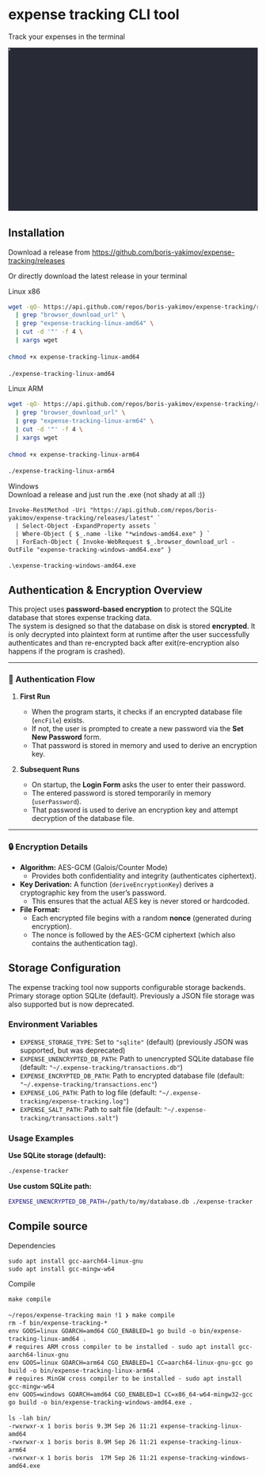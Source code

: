 # expense tracking CLI tool
Track your expenses in the terminal

![Recording](assets/tui-recording.gif)

## Installation 

Download a release from https://github.com/boris-yakimov/expense-tracking/releases  

Or directly download the latest release in your terminal  

Linux x86  
```sh
wget -qO- https://api.github.com/repos/boris-yakimov/expense-tracking/releases/latest \
  | grep "browser_download_url" \
  | grep "expense-tracking-linux-amd64" \
  | cut -d '"' -f 4 \
  | xargs wget

chmod +x expense-tracking-linux-amd64 

./expense-tracking-linux-amd64
```

Linux ARM  
```sh
wget -qO- https://api.github.com/repos/boris-yakimov/expense-tracking/releases/latest \
  | grep "browser_download_url" \
  | grep "expense-tracking-linux-arm64" \
  | cut -d '"' -f 4 \
  | xargs wget

chmod +x expense-tracking-linux-arm64 

./expense-tracking-linux-arm64
```

Windows  
Download a release and just run the .exe {not shady at all :)}
```posh
Invoke-RestMethod -Uri "https://api.github.com/repos/boris-yakimov/expense-tracking/releases/latest" `
  | Select-Object -ExpandProperty assets `
  | Where-Object { $_.name -like "*windows-amd64.exe" } `
  | ForEach-Object { Invoke-WebRequest $_.browser_download_url -OutFile "expense-tracking-windows-amd64.exe" }

.\expense-tracking-windows-amd64.exe
```


## Authentication & Encryption Overview

This project uses **password-based encryption** to protect the SQLite database that stores expense tracking data.  
The system is designed so that the database on disk is stored **encrypted**. It is only decrypted into plaintext form at runtime after the user successfully authenticates and than re-encrypted back after exit(re-encryption also happens if the program is crashed).

---

### 🔑 Authentication Flow

1. **First Run**
   - When the program starts, it checks if an encrypted database file (`encFile`) exists.
   - If not, the user is prompted to create a new password via the **Set New Password** form.
   - That password is stored in memory and used to derive an encryption key.

2. **Subsequent Runs**
   - On startup, the **Login Form** asks the user to enter their password.
   - The entered password is stored temporarily in memory (`userPassword`).
   - That password is used to derive an encryption key and attempt decryption of the database file.

---

### 🔒 Encryption Details

- **Algorithm:** AES-GCM (Galois/Counter Mode)
  - Provides both confidentiality and integrity (authenticates ciphertext).
- **Key Derivation:** A function (`deriveEncryptionKey`) derives a cryptographic key from the user’s password.  
  - This ensures that the actual AES key is never stored or hardcoded.
- **File Format:**
  - Each encrypted file begins with a random **nonce** (generated during encryption).
  - The nonce is followed by the AES-GCM ciphertext (which also contains the authentication tag).

## Storage Configuration

The expense tracking tool now supports configurable storage backends. Primary storage option SQLite (default). Previously a JSON file storage was also supported but is now deprecated.

### Environment Variables

- `EXPENSE_STORAGE_TYPE`: Set to `"sqlite"` (default) (previously JSON was supported, but was deprecated)
- `EXPENSE_UNENCRYPTED_DB_PATH`: Path to unencrypted SQLite database file (default: `"~/.expense-tracking/transactions.db"`)
- `EXPENSE_ENCRYPTED_DB_PATH`: Path to encrypted database file (default: `"~/.expense-tracking/transactions.enc"`)
- `EXPENSE_LOG_PATH`: Path to log file (default: `"~/.expense-tracking/expense-tracking.log"`)
- `EXPENSE_SALT_PATH`: Path to salt file (default: `"~/.expense-tracking/transactions.salt"`)

### Usage Examples

**Use SQLite storage (default):**
```bash
./expense-tracker
```

**Use custom SQLite path:**
```bash
EXPENSE_UNENCRYPTED_DB_PATH=/path/to/my/database.db ./expense-tracker
```


## Compile source

Dependencies
```
sudo apt install gcc-aarch64-linux-gnu
sudo apt install gcc-mingw-w64
```

Compile
```
make compile

~/repos/expense-tracking main !1 ❯ make compile
rm -f bin/expense-tracking-*
env GOOS=linux GOARCH=amd64 CGO_ENABLED=1 go build -o bin/expense-tracking-linux-amd64 .
# requires ARM cross compiler to be installed - sudo apt install gcc-aarch64-linux-gnu
env GOOS=linux GOARCH=arm64 CGO_ENABLED=1 CC=aarch64-linux-gnu-gcc go build -o bin/expense-tracking-linux-arm64 .
# requires MinGW cross compiler to be installed - sudo apt install gcc-mingw-w64
env GOOS=windows GOARCH=amd64 CGO_ENABLED=1 CC=x86_64-w64-mingw32-gcc go build -o bin/expense-tracking-windows-amd64.exe .

ls -lah bin/
-rwxrwxr-x 1 boris boris 9.3M Sep 26 11:21 expense-tracking-linux-amd64
-rwxrwxr-x 1 boris boris 8.9M Sep 26 11:21 expense-tracking-linux-arm64
-rwxrwxr-x 1 boris boris  17M Sep 26 11:21 expense-tracking-windows-amd64.exe
```
